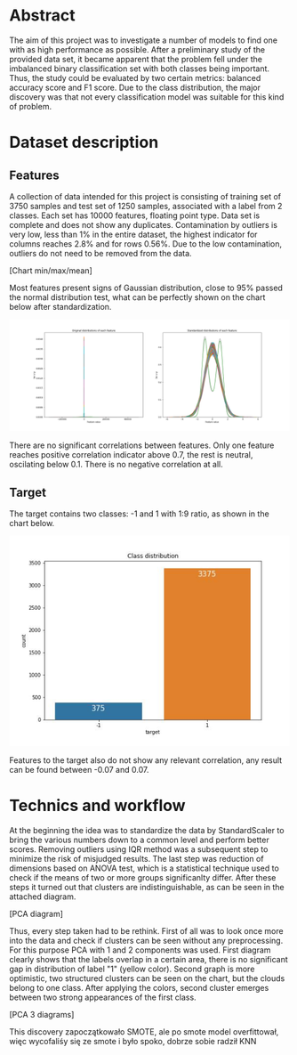 # Abstract

The aim of this project was to investigate a number of models to find one with as high performance as possible. After a preliminary study of the provided data set, it became apparent that the problem fell under the imbalanced binary classification set with both classes being important. Thus, the study could be evaluated by two certain metrics: balanced accuracy score and F1 score. Due to the class distribution, the major discovery was that not every classification model was suitable for this kind of problem.

# Dataset description

## Features

A collection of data intended for this project is consisting of training set of 3750 samples and test set of 1250 samples, associated with a label from 2 classes. Each set has 10000 features, floating point type. Data set is complete and does not show any duplicates. Contamination by outliers is very low, less than 1% in the entire dataset, the highest indicator for columns reaches 2.8% and for rows 0.56%. Due to the low contamination, outliers do not need to be removed from the data.

[Chart min/max/mean]

Most features present signs of Gaussian distribution, close to 95% passed the normal distribution test, what can be perfectly shown on the chart below after standardization. 

![Feature distribution](figures/feature_distribution.png "Feature distribution")

There are no significant correlations between features. Only one feature reaches positive correlation indicator above 0.7, the rest is neutral, oscilating below 0.1. There is no negative correlation at all.

## Target

The target contains two classes: -1 and 1 with 1:9 ratio, as shown in the chart below.

![Class distribution](figures/class_distribution.jpg "Class distribution")  

Features to the target also do not show any relevant correlation, any result can be found between -0.07 and 0.07.

# Technics and workflow

At the beginning the idea was to standardize the data by StandardScaler to bring the various numbers down to a common level and perform better scores. Removing outliers using IQR method was a subsequent step to minimize the risk of misjudged results. The last step was reduction of dimensions based on ANOVA test, which is a statistical technique used to check if the means of two or more groups significanlty differ. After these steps it turned out that clusters are indistinguishable, as can be seen in the attached diagram.

[PCA diagram]

Thus, every step taken had to be rethink. First of all was to look once more into the data and check if clusters can be seen without any preprocessing. For this purpose PCA with 1 and 2 components was used. First diagram clearly shows that the labels overlap in a certain area, there is no significant gap in distribution of label "1" (yellow color). Second graph is more optimistic, two structured clusters can be seen on the chart, but the clouds belong to one class. After applying the colors, second cluster emerges between two strong appearances of the first class. 

[PCA 3 diagrams]

This discovery zapoczątkowało SMOTE, ale po smote model overfittował, więc wycofaliśy się ze smote i było spoko, dobrze sobie radził KNN 